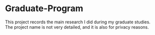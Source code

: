 # Graduate-Program
This project records the main research I did during my graduate studies. The project name is not very detailed, and it is also for privacy reasons.
